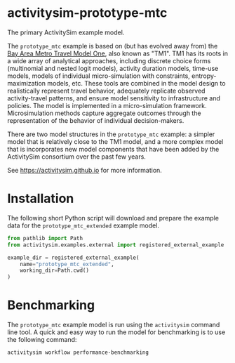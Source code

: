 # activitysim-prototype-mtc

The primary ActivitySim example model.

The `prototype_mtc` example is based on (but has evolved away from) the
[Bay Area Metro Travel Model One](https://github.com/BayAreaMetro/travel-model-one), 
also known as "TM1". TM1 has its roots in a wide array of analytical approaches, 
including discrete choice forms (multinomial and nested logit models), activity 
duration models, time-use models, models of individual micro-simulation with 
constraints, entropy-maximization models, etc. These tools are combined in the 
model design to realistically represent travel behavior, adequately replicate 
observed activity-travel patterns, and ensure model sensitivity to infrastructure
and policies. The model is implemented in a micro-simulation framework. Microsimulation
methods capture aggregate outcomes through the representation of the behavior of
individual decision-makers.

There are two model structures in the `prototype_mtc` example: a simpler model that is
relatively close to the TM1 model, and a more complex model that is incorporates
new model components that have been added by the ActivitySim consortium over the
past few years.

See https://activitysim.github.io for more information.

# Installation

The following short Python script will download and prepare the example data 
for the `prototype_mtc_extended` example model.

```python
from pathlib import Path
from activitysim.examples.external import registered_external_example

example_dir = registered_external_example(
    name="prototype_mtc_extended", 
    working_dir=Path.cwd()
)
```

# Benchmarking

The `prototype_mtc` example model is run using the `activitysim` command line tool.
A quick and easy way to run the model for benchmarking is to use the following command:

```shell
activitysim workflow performance-benchmarking
```